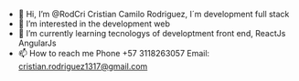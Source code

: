 - 👋 Hi, I’m @RodCri Cristian Camilo Rodriguez, I´m development full stack
- 👀 I’m interested in the development web
- 🌱 I’m currently learning tecnologys of developtment front end, ReactJs AngularJs
- 📫 How to reach me
Phone +57 3118263057
Email: cristian.rodriguez1317@gmail.com
